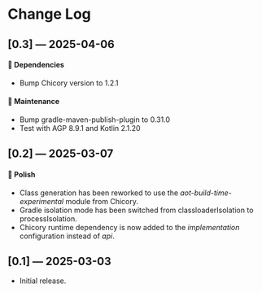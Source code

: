 # Change Log

## [0.3] — 2025-04-06

#### 🤖 Dependencies

- Bump Chicory version to 1.2.1

#### 🔧 Maintenance

- Bump gradle-maven-publish-plugin to 0.31.0
- Test with AGP 8.9.1 and Kotlin 2.1.20

## [0.2] — 2025-03-07

#### 💅 Polish

- Class generation has been reworked to use the *aot-build-time-experimental* module from Chicory.
- Gradle isolation mode has been switched from classloaderIsolation to processIsolation.
- Chicory runtime dependency is now added to the *implementation* configuration instead of *api*.

## [0.1] — 2025-03-03

* Initial release.
